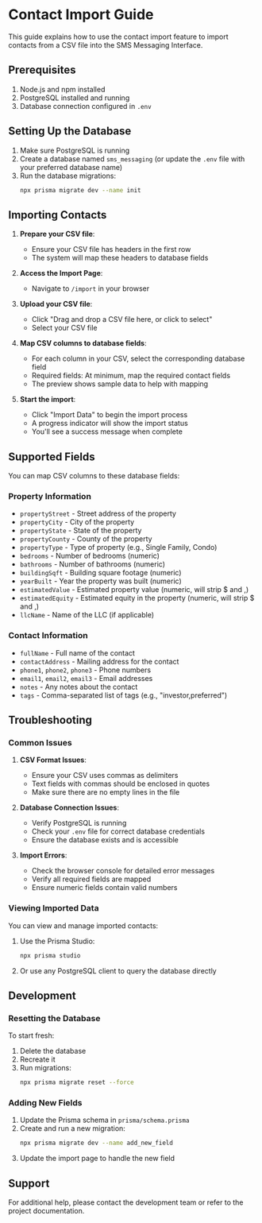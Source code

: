 # Contact Import Guide

This guide explains how to use the contact import feature to import contacts from a CSV file into the SMS Messaging Interface.

## Prerequisites

1. Node.js and npm installed
2. PostgreSQL installed and running
3. Database connection configured in `.env`

## Setting Up the Database

1. Make sure PostgreSQL is running
2. Create a database named `sms_messaging` (or update the `.env` file with your preferred database name)
3. Run the database migrations:
   ```bash
   npx prisma migrate dev --name init
   ```

## Importing Contacts

1. **Prepare your CSV file**:
   - Ensure your CSV file has headers in the first row
   - The system will map these headers to database fields

2. **Access the Import Page**:
   - Navigate to `/import` in your browser

3. **Upload your CSV file**:
   - Click "Drag and drop a CSV file here, or click to select"
   - Select your CSV file

4. **Map CSV columns to database fields**:
   - For each column in your CSV, select the corresponding database field
   - Required fields: At minimum, map the required contact fields
   - The preview shows sample data to help with mapping

5. **Start the import**:
   - Click "Import Data" to begin the import process
   - A progress indicator will show the import status
   - You'll see a success message when complete

## Supported Fields

You can map CSV columns to these database fields:

### Property Information
- `propertyStreet` - Street address of the property
- `propertyCity` - City of the property
- `propertyState` - State of the property
- `propertyCounty` - County of the property
- `propertyType` - Type of property (e.g., Single Family, Condo)
- `bedrooms` - Number of bedrooms (numeric)
- `bathrooms` - Number of bathrooms (numeric)
- `buildingSqft` - Building square footage (numeric)
- `yearBuilt` - Year the property was built (numeric)
- `estimatedValue` - Estimated property value (numeric, will strip $ and ,)
- `estimatedEquity` - Estimated equity in the property (numeric, will strip $ and ,)
- `llcName` - Name of the LLC (if applicable)

### Contact Information
- `fullName` - Full name of the contact
- `contactAddress` - Mailing address for the contact
- `phone1`, `phone2`, `phone3` - Phone numbers
- `email1`, `email2`, `email3` - Email addresses
- `notes` - Any notes about the contact
- `tags` - Comma-separated list of tags (e.g., "investor,preferred")

## Troubleshooting

### Common Issues

1. **CSV Format Issues**:
   - Ensure your CSV uses commas as delimiters
   - Text fields with commas should be enclosed in quotes
   - Make sure there are no empty lines in the file

2. **Database Connection Issues**:
   - Verify PostgreSQL is running
   - Check your `.env` file for correct database credentials
   - Ensure the database exists and is accessible

3. **Import Errors**:
   - Check the browser console for detailed error messages
   - Verify all required fields are mapped
   - Ensure numeric fields contain valid numbers

### Viewing Imported Data

You can view and manage imported contacts:
1. Use the Prisma Studio:
   ```bash
   npx prisma studio
   ```
2. Or use any PostgreSQL client to query the database directly

## Development

### Resetting the Database

To start fresh:
1. Delete the database
2. Recreate it
3. Run migrations:
   ```bash
   npx prisma migrate reset --force
   ```

### Adding New Fields

1. Update the Prisma schema in `prisma/schema.prisma`
2. Create and run a new migration:
   ```bash
   npx prisma migrate dev --name add_new_field
   ```
3. Update the import page to handle the new field

## Support

For additional help, please contact the development team or refer to the project documentation.
